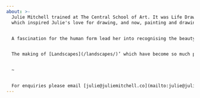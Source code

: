 ```yaml
---
about: >-
  Julie Mitchell trained at The Central School of Art. It was Life Drawing there
  which inspired Julie's love for drawing, and now, painting and drawing.


  A fascination for the human form lead her into recognising the beauty and complexity of nature. Many of Julie's [Still Lives](/still-lifes/) feature found objects, branches, fronds leaves and seed pods. Sometimes their decaying shape is exquisite to depict in oil.


  The making of [Landscapes](/landscapes/)’ which have become so much part of her summer occupation - spending prolonged time in Tuscany which enabled Julie to be able to experiment with light and shade. The study of that, the deepest shadow which is created by an intense sun overhead has become a joy and preoccupation to make, oil on canvas, charcoal on paper.


  ~


  For enquiries please email [julie@juliemitchell.co](mailto:julie@juliemitchell.co)
---
```

